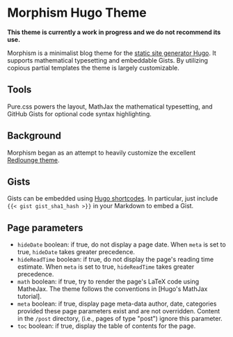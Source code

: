 # Morphism Hugo Theme
**This theme is currently a work in progress and we do not recommend its use.**

Morphism is a minimalist blog theme for the 
[static site generator Hugo](https://gohugo.io).
It supports mathematical typesetting and embeddable Gists.  By
utilizing copious partial templates the theme is largely customizable.

## Tools

Pure.css powers the layout, MathJax the mathematical typesetting, and 
GitHub Gists for optional code syntax highlighting.

## Background 

Morphism began as an attempt to heavily customize the excellent 
[Redlounge theme](https://github.com/tmaiaroto/hugo-redlounge).

## Gists

Gists can be embedded using 
[Hugo shortcodes](https://gohugo.io/extras/shortcodes/).  In particular,
just include `{{< gist gist_sha1_hash >}}` in your Markdown to embed
a Gist.

## Page parameters

- `hideDate` boolean: if true, do not display a page date.  When `meta` is set to
  true, `hideDate` takes greater precedence.
- `hideReadTime` boolean: if true, do not display the page's reading time
  estimate.  When `meta` is set to true, `hideReadTime` takes greater precedence.
- `math` boolean: if true, try to render the page's LaTeX code using MatheJax. The
  theme follows the conventions in [Hugo's MathJax tutorial].
- `meta` boolean: if true, display page meta-data author, date, categories provided
  these page parameters exist and are not overridden.  Content in the `/post` directory,
  (i.e., pages of type "post") ignore this parameter.
- `toc` boolean: if true, display the table of contents for the page.


